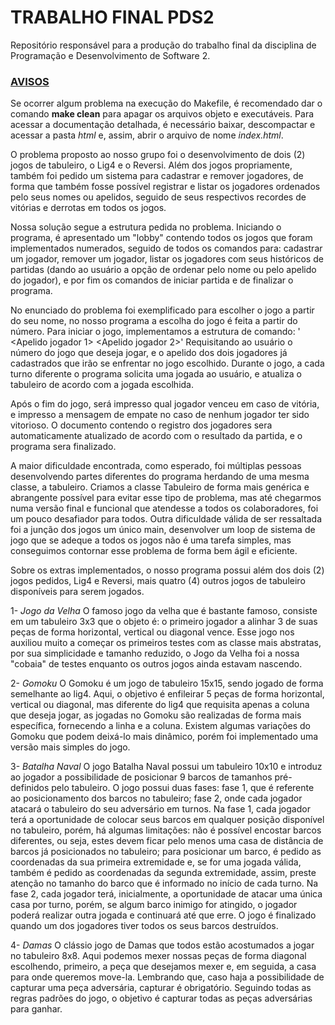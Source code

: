 # TRABALHO FINAL PDS2
Repositório responsável para a produção do trabalho final da disciplina de Programação e Desenvolvimento de Software 2.

### <ins>AVISOS</ins>
Se ocorrer algum problema na execução do Makefile, é recomendado dar o comando **make clean** para apagar os arquivos objeto e executáveis. Para acessar a documentação detalhada, é necessário baixar, descompactar e acessar a pasta *html*
e, assim, abrir o arquivo de nome *index.html*.

O problema proposto ao nosso grupo foi o desenvolvimento de dois (2) jogos de tabuleiro, o Lig4 e o Reversi. Além dos jogos propriamente, também foi pedido um sistema para cadastrar e remover jogadores, de forma que também 
fosse
possível registrar e listar os jogadores ordenados pelo seus nomes ou apelidos, seguido de seus respectivos recordes de vitórias e derrotas em todos os jogos. 

Nossa solução segue a estrutura pedida no problema. Iniciando o programa, é apresentado um "lobby" contendo todos os jogos que foram implementados numerados, seguido de todos os comandos para: cadastrar um jogador, remover 
um jogador, listar os jogadores com seus históricos de partidas (dando ao usuário a opção de ordenar pelo nome ou pelo apelido do jogador), e por fim os comandos de iniciar partida e de finalizar o programa. 

No enunciado do problema foi exemplificado para escolher o jogo a partir do seu nome, no nosso programa a escolha do jogo é feita a partir do número. Para iniciar o jogo, implementamos a estrutura de comando: 
'<Numero do Jogo> <Apelido jogador 1> <Apelido jogador 2>' 
Requisitando ao usuário o número do jogo que deseja jogar, e o apelido dos dois jogadores já cadastrados que irão se enfrentar no jogo escolhido. Durante o jogo, a cada turno diferente o programa solicita uma jogada ao 
usuário, e atualiza o tabuleiro de acordo com a jogada escolhida.

Após o fim do jogo, será impresso qual jogador venceu em caso de vitória, e impresso a mensagem de empate no caso de nenhum jogador ter sido vitorioso. O documento contendo o registro dos jogadores sera automaticamente 
atualizado de acordo com o resultado da partida, e o programa sera finalizado.

A maior dificuldade encontrada, como esperado, foi múltiplas pessoas desenvolvendo partes diferentes do programa herdando de uma mesma classe, a tabuleiro. Criamos a classe Tabuleiro de forma mais genérica e abrangente 
possível para evitar esse tipo de problema, mas até chegarmos numa versão final e funcional que atendesse a todos os colaboradores, foi um pouco desafiador para todos. Outra dificuldade válida de ser ressaltada foi a junção 
dos jogos um único main, desenvolver um loop de sistema de jogo que se adeque a todos os jogos não é uma tarefa simples, mas conseguimos contornar esse problema de forma bem ágil e eficiente.

Sobre os extras implementados, o nosso programa possui além dos dois (2) jogos pedidos, Lig4 e Reversi, mais quatro (4) outros jogos de tabuleiro disponíveis para serem jogados. 

1- *Jogo da Velha* O famoso jogo da velha que é bastante famoso, consiste em um tabuleiro 3x3 que o objeto é: o primeiro jogador a alinhar 3 de suas peças de forma horizontal, vertical ou diagonal vence. Esse jogo nos 
auxiliou muito a começar os primeiros testes com as classe mais abstratas, por sua simplicidade e tamanho reduzido, o Jogo da Velha foi a nossa "cobaia" de testes enquanto os outros jogos ainda estavam nascendo.

2- *Gomoku* O Gomoku é um jogo de tabuleiro 15x15, sendo jogado de forma semelhante ao lig4. Aqui, o objetivo é enfileirar 5 peças de forma horizontal, vertical ou diagonal, mas diferente do lig4 que requisita apenas a 
coluna que deseja jogar, as jogadas no Gomoku são realizadas de forma mais específica, fornecendo a linha e a coluna. Existem algumas variações do Gomoku que podem deixá-lo mais dinâmico, porém foi implementado uma versão 
mais simples do jogo. 

3- *Batalha Naval* O jogo Batalha Naval possui um tabuleiro 10x10 e introduz ao jogador a possibilidade de posicionar 9 barcos de tamanhos pré-definidos pelo tabuleiro. O jogo possui duas fases: fase 1, que é referente ao posicionamento dos barcos no tabuleiro; fase 2, onde cada jogador atacará o tabuleiro do seu adversário em turnos. Na fase 1, cada jogador terá a oportunidade de colocar seus barcos em qualquer posição disponível no tabuleiro, porém, há algumas limitações: não é possível encostar barcos diferentes, ou seja, estes devem ficar pelo menos uma casa de distância de barcos já posicionados no tabuleiro; para posicionar um barco, é pedido as coordenadas da sua primeira extremidade e, se for uma jogada válida, também é pedido as coordenadas da segunda extremidade, assim, preste atenção no tamanho do barco que é informado no início de cada turno. Na fase 2, cada jogador terá, inicialmente, a oportunidade de atacar uma única casa por turno, porém, se algum barco inimigo for atingido, o jogador poderá realizar outra jogada e continuará até que erre. O jogo é finalizado quando um dos jogadores tiver todos os seus barcos destruídos.

4- *Damas* O clássio jogo de Damas que todos estão acostumados a jogar no tabuleiro 8x8. Aqui podemos mexer nossas peças de forma diagonal escolhendo, primeiro, a peça que desejamos mexer e, em seguida, a casa para onde queremos move-la. Lembrando que, caso haja a possibilidade de capturar uma peça adversária, capturar é obrigatório. Seguindo todas as regras padrões do jogo, o objetivo é capturar todas as peças adversárias para ganhar.
